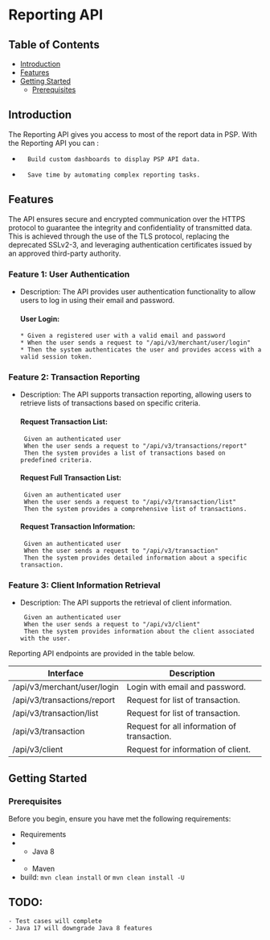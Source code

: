 # Reporting API

## Table of Contents

- [Introduction](#introduction)
- [Features](#features)
- [Getting Started](#getting-started)
    - [Prerequisites](#prerequisites)

## Introduction

The Reporting API gives you access to most of the report data in PSP. With the Reporting API you can :
* 		Build custom dashboards to display PSP API data.
* 		Save time by automating complex reporting tasks. 

## Features

The API ensures secure and encrypted communication over the HTTPS protocol to guarantee 
the integrity and confidentiality of transmitted data. This is achieved through the use of 
the TLS protocol, replacing the deprecated SSLv2-3, 
and leveraging authentication certificates issued by an approved third-party authority.

### Feature 1: User Authentication
  - Description: The API provides user authentication functionality to allow users to log in using their email and password.

       ####     User Login:
        * Given a registered user with a valid email and password
        * When the user sends a request to "/api/v3/merchant/user/login"
        * Then the system authenticates the user and provides access with a valid session token.
### Feature 2: Transaction Reporting 
  - Description: The API supports transaction reporting, allowing users to retrieve lists of transactions based on specific criteria.

    #### 	Request Transaction List:
         Given an authenticated user
         When the user sends a request to "/api/v3/transactions/report"
         Then the system provides a list of transactions based on predefined criteria.
    #### 	Request Full Transaction List:
         Given an authenticated user
         When the user sends a request to "/api/v3/transaction/list"
         Then the system provides a comprehensive list of transactions.
    ####		Request Transaction Information:
         Given an authenticated user
         When the user sends a request to "/api/v3/transaction"
         Then the system provides detailed information about a specific transaction.
### Feature 3: Client Information Retrieval
  - Description: The API supports the retrieval of client information.

         Given an authenticated user
         When the user sends a request to "/api/v3/client"
         Then the system provides information about the client associated with the user.


Reporting API endpoints are provided in the table below.

| Interface                   | Description                                 |
|-----------------------------|---------------------------------------------|
| /api/v3/merchant/user/login | Login with email and password.              |
| /api/v3/transactions/report | Request for list of transaction.            |
| /api/v3/transaction/list    | Request for list of transaction.            |
| /api/v3/transaction         | Request for all information of transaction. |
| /api/v3/client              | Request for information of client.          |


## Getting Started

### Prerequisites

Before you begin, ensure you have met the following requirements:

- Requirements
- - Java 8
- - Maven
- build: `mvn clean install` or `mvn clean install -U`

## TODO:
    - Test cases will complete
    - Java 17 will downgrade Java 8 features